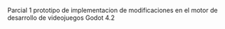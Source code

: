 Parcial 1 prototipo de implementacion de modificaciones en el motor de desarrollo de videojuegos Godot 4.2
